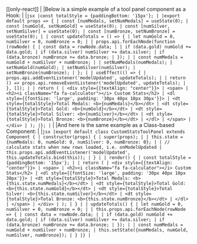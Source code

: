 [[only-react]]
|
|Below is a simple example of a tool panel component as a Hook:
|
|`jsx |const totalStyle = {paddingBottom: '15px'}; | |export default props => { | const [numMedals, setNumMedals] = useState(0); | const [numGold, setNumGold] = useState(0); | const [numSilver, setNumSilver] = useState(0); | const [numBronze, setNumBronze] = useState(0); | | const updateTotals = () => { | let numGold = 0, numSilver = 0, numBronze = 0; | | props.api.forEachNode(function (rowNode) { | const data = rowNode.data; | | if (data.gold) numGold += data.gold; | if (data.silver) numSilver += data.silver; | if (data.bronze) numBronze += data.bronze; | }); | | const numMedals = numGold + numSilver + numBronze; | | setNumMedals(numMedals); | setNumGold(numGold); | setNumSilver(numSilver); | setNumBronze(numBronze); | }; | | useEffect(() => { | props.api.addEventListener('modelUpdated', updateTotals); | | return () => props.api.removeEventListener('modelUpdated', updateTotals); | }, []); | | return ( | <div style={{textAlign: "center"}}> | <span> | <h2><i className="fa fa-calculator"></i> Custom Stats</h2> | <dl style={{fontSize: 'large', padding: '30px 40px 10px 30px'}}> | <dt style={totalStyle}>Total Medals: <b>{numMedals}</b></dt> | <dt style={totalStyle}>Total Gold: <b>{numGold}</b></dt> | <dt style={totalStyle}>Total Silver: <b>{numSilver}</b></dt> | <dt style={totalStyle}>Total Bronze: <b>{numBronze}</b></dt> | </dl> | </span> | </div> | ); |}; |`
|
|And here is the same example as a Class-based Component:
|
|`jsx |export default class CustomStatsToolPanel extends Component { | constructor(props) { | super(props); | | this.state = {numMedals: 0, numGold: 0, numSilver: 0, numBronze: 0}; | | // calculate stats when new rows loaded, i.e. onModelUpdated | this.props.api.addEventListener('modelUpdated', this.updateTotals.bind(this)); | } | | render() { | const totalStyle = {paddingBottom: '15px'}; | | return ( | <div style={{textAlign: "center"}}> | <span> | <h2><i className="fa fa-calculator"></i> Custom Stats</h2> | <dl style={{fontSize: 'large', padding: '30px 40px 10px 30px'}}> | <dt style={totalStyle}>Total Medals: <b>{this.state.numMedals}</b></dt> | <dt style={totalStyle}>Total Gold: <b>{this.state.numGold}</b></dt> | <dt style={totalStyle}>Total Silver: <b>{this.state.numSilver}</b></dt> | <dt style={totalStyle}>Total Bronze: <b>{this.state.numBronze}</b></dt> | </dl> | </span> | </div> | ); | } | | updateTotals() { | let numGold = 0, numSilver = 0, numBronze = 0; | | this.props.api.forEachNode(rowNode => { | const data = rowNode.data; | | if (data.gold) numGold += data.gold; | if (data.silver) numSilver += data.silver; | if (data.bronze) numBronze += data.bronze; | }); | | const numMedals = numGold + numSilver + numBronze; | this.setState({numMedals, numGold, numSilver, numBronze}); | } |} |`
